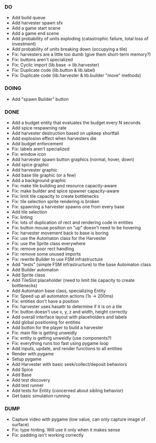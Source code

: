 ### DO
- Add build queue
- Add harvester spawn sfx
- Add a game start scene
- Add a game end scene
- Add probability of units exploding (catastrophic failure, total loss of investment)
- Add probability of units breaking down (occupying a tile)
- Fix: harvesters are a little too dumb (give them short-term memory?)
- Fix: buttons aren't specialized
- Fix: Cyclic import (lib.base -> lib.harvester)
- Fix: Duplicate code (lib.button & lib.label)
- Fix: Duplicate code (lib.harvester & lib.builder "move" methods)


### DOING
- Add "spawn Builder" button


### DONE
- Add a budget entity that evaluates the budget every N seconds
- Add spice respawning rate
- Add harvester destruction based on upkeep shortfall
- Add explosion effect when harvesters die
- Add budget enforcement
- Fix: labels aren't specialized
- Fix: window icon
- Add harvester spawn button graphics (normal, hover, down)
- Add spice graphic
- Add harvester graphic
- Add base tile graphic (or a few)
- Add a background graphic
- Fix: make tile building and resource capacity-aware
- Fix: make builder and spice spawner capacity-aware
- Fix: limit tile capacity to create bottlenecks
- Fix: tile selection sprite rendering is broken
- Fix: spawning a harvester spawns one from every base
- Add tile selection
- Fix: linting
- Fix: lots of duplication of rect and rendering code in entities
- Fix: button mouse position on "up" doesn't need to be hovering
- Fix: harvester movement back to base is boring
- Fix: use the Automaton class for the Harvester
- Fix: use the Sprite class everywhere
- Fix: remove poor rect handling
- Fix: remove some unused imports
- Fix: rewrite Builder to use FSM infrastructure
- Add "tests" (simple FSM infrastructure) to the base Automaton class
- Add Builder automaton
- Add Sprite class
- Add TileSlot placeholder (need to limit tile capacity to create bottlenecks)
- Add Automaton base class, specializing Entity
- Fix: Speed up all automaton actions (1s -> 200ms)
- Fix: entities don't have a position
- Fix: harvester uses hasattr to determine if it is on a tile
- Fix: button doesn't use x, y, z and width, height correctly
- Add overall interface layout with placeholders and labels
- Add global positioning for entities
- Add button for the player to build a harvester
- Fix: main file is getting unweidly
- Fix: entity is getting unweidly (use components?)
- Fix: everything runs too fast using pygame loop
- Add inputs, update, and render functions to all entities
- Render with pygame
- Setup pygame
- Add Harvester with basic seek/collect/deposit behaviors
- Add Spice
- Add Base
- Add test discovery
- Add test runner
- Add tests for Entity (concerned about sibling behavior)
- Get basic simulation running 


### DUMP
- Capture video with pygame (low value, can only capture image of surface)
- Fix: type hinting. Will use it only when it makes sense
- Fix: padding isn't working correctly
